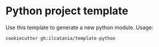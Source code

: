 Python project template
=======================

Use this template to generate a new python module. Usage:

```console
cookiecutter gh:ilcatania/template-python
```

